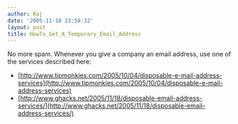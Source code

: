 ```yaml
---
author: Raj
date: '2005-11-18 23:58:32'
layout: post
title: HowTo_Get_A_Temporary_Email_Address
---
```


No more spam. Whenever you give a company an email address, use one of the services described here:

* [http://www.tipmonkies.com/2005/10/04/disposable-e-mail-address-services](http://www.tipmonkies.com/2005/10/04/disposable-e-mail-address-services)
* [http://www.ghacks.net/2005/11/18/disposable-email-address-services/](http://www.ghacks.net/2005/11/18/disposable-email-address-services/)
